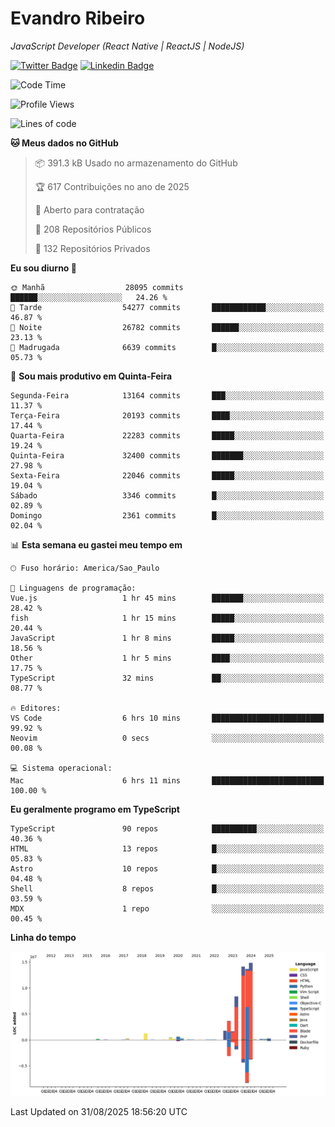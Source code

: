 # Evandro **Ribeiro**

*JavaScript Developer (React Native | ReactJS | NodeJS)*

[![Twitter Badge](https://img.shields.io/badge/-@ribeiroevandro-201B2D?style=flat-square&labelColor=201B2D&logo=twitter&logoColor=white&link=https://twitter.com/ribeiroevandro)](https://twitter.com/ribeiroevandro) 
[![Linkedin Badge](https://img.shields.io/badge/-Evandro%20Ribeiro-201B2D?style=flat-square&logo=Linkedin&logoColor=white&link=https://www.linkedin.com/in/ribeiroevandro)](https://www.linkedin.com/in/ribeiroevandro) 


<!--START_SECTION:waka-->
![Code Time](http://img.shields.io/badge/Code%20Time-4%2C632%20hrs%2025%20mins-blue)

![Profile Views](http://img.shields.io/badge/Visualizac%C3%B5es%20do%20perfil-7-blue)

![Lines of code](https://img.shields.io/badge/Desde%20o%20Hello%20World%20eu%20escrevi-61.7%20million%20linhas%20de%20c%C3%B3digo-blue)

**🐱 Meus dados no GitHub** 

> 📦 391.3 kB Usado no armazenamento do GitHub 
 > 
> 🏆 617 Contribuições no ano de 2025
 > 
> 💼 Aberto para contratação
 > 
> 📜 208 Repositórios Públicos 
 > 
> 🔑 132 Repositórios Privados 
 > 
**Eu sou diurno 🐤** 

```text
🌞 Manhã                  28095 commits       ██████░░░░░░░░░░░░░░░░░░░   24.26 % 
🌆 Tarde                  54277 commits       ████████████░░░░░░░░░░░░░   46.87 % 
🌃 Noite                  26782 commits       ██████░░░░░░░░░░░░░░░░░░░   23.13 % 
🌙 Madrugada              6639 commits        █░░░░░░░░░░░░░░░░░░░░░░░░   05.73 % 
```
📅 **Sou mais produtivo em Quinta-Feira** 

```text
Segunda-Feira            13164 commits       ███░░░░░░░░░░░░░░░░░░░░░░   11.37 % 
Terça-Feira              20193 commits       ████░░░░░░░░░░░░░░░░░░░░░   17.44 % 
Quarta-Feira             22283 commits       █████░░░░░░░░░░░░░░░░░░░░   19.24 % 
Quinta-Feira             32400 commits       ███████░░░░░░░░░░░░░░░░░░   27.98 % 
Sexta-Feira              22046 commits       █████░░░░░░░░░░░░░░░░░░░░   19.04 % 
Sábado                   3346 commits        █░░░░░░░░░░░░░░░░░░░░░░░░   02.89 % 
Domingo                  2361 commits        █░░░░░░░░░░░░░░░░░░░░░░░░   02.04 % 
```


📊 **Esta semana eu gastei meu tempo em** 

```text
🕑︎ Fuso horário: America/Sao_Paulo

💬 Linguagens de programação: 
Vue.js                   1 hr 45 mins        ███████░░░░░░░░░░░░░░░░░░   28.42 % 
fish                     1 hr 15 mins        █████░░░░░░░░░░░░░░░░░░░░   20.44 % 
JavaScript               1 hr 8 mins         █████░░░░░░░░░░░░░░░░░░░░   18.56 % 
Other                    1 hr 5 mins         ████░░░░░░░░░░░░░░░░░░░░░   17.75 % 
TypeScript               32 mins             ██░░░░░░░░░░░░░░░░░░░░░░░   08.77 % 

🔥 Editores: 
VS Code                  6 hrs 10 mins       █████████████████████████   99.92 % 
Neovim                   0 secs              ░░░░░░░░░░░░░░░░░░░░░░░░░   00.08 % 

💻 Sistema operacional: 
Mac                      6 hrs 11 mins       █████████████████████████   100.00 % 
```

**Eu geralmente programo em TypeScript** 

```text
TypeScript               90 repos            ██████████░░░░░░░░░░░░░░░   40.36 % 
HTML                     13 repos            █░░░░░░░░░░░░░░░░░░░░░░░░   05.83 % 
Astro                    10 repos            █░░░░░░░░░░░░░░░░░░░░░░░░   04.48 % 
Shell                    8 repos             █░░░░░░░░░░░░░░░░░░░░░░░░   03.59 % 
MDX                      1 repo              ░░░░░░░░░░░░░░░░░░░░░░░░░   00.45 % 
```



**Linha do tempo**

![Lines of Code chart](https://raw.githubusercontent.com/ribeiroevandro/ribeiroevandro/main/assets/bar_graph.png)


 Last Updated on 31/08/2025 18:56:20 UTC
<!--END_SECTION:waka-->
